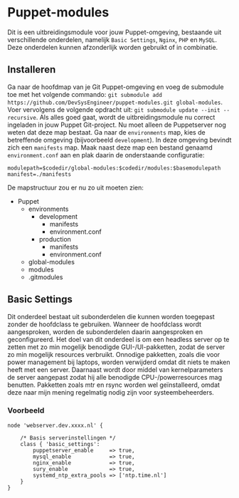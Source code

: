 # Puppet-modules #
Dit is een uitbreidingsmodule voor jouw Puppet-omgeving, bestaande uit verschillende onderdelen, namelijk `Basic Settings`, `Nginx`, `PHP` en `MySQL`. Deze onderdelen kunnen afzonderlijk worden gebruikt of in combinatie.

## Installeren ##
Ga naar de hoofdmap van je Git Puppet-omgeving en voeg de submodule toe met het volgende commando: `git submodule add https://github.com/DevSysEngineer/puppet-modules.git global-modules`. Voer vervolgens de volgende opdracht uit: `git submodule update --init --recursive`. Als alles goed gaat, wordt de uitbreidingsmodule nu correct ingeladen in jouw Puppet Git-project. Nu moet alleen de Puppetserver nog weten dat deze map bestaat. Ga naar de `environments` map, kies de betreffende omgeving (bijvoorbeeld `development`). In deze omgeving bevindt zich een `manifests` map. Maak naast deze map een bestand genaamd `environment.conf` aan en plak daarin de onderstaande configuratie:

```
modulepath=$codedir/global-modules:$codedir/modules:$basemodulepath
manifest=./manifests
```

De mapstructuur zou er nu zo uit moeten zien:
- Puppet
  - environments
    - development
      - manifests
      - environment.conf
    - production
      - manifests
      - environment.conf
  - global-modules
  - modules
  - .gitmodules

## Basic Settings ##
Dit onderdeel bestaat uit subonderdelen die kunnen worden toegepast zonder de hoofdclass te gebruiken. Wanneer de hoofdclass wordt aangesproken, worden de subonderdelen daarin aangesproken en geconfigureerd. Het doel van dit onderdeel is om een headless server op te zetten met zo min mogelijk benodigde GUI-/UI-pakketten, zodat de server zo min mogelijk resources verbruikt. Onnodige pakketten, zoals die voor power management bij laptops, worden verwijderd omdat dit niets te maken heeft met een server. Daarnaast wordt door middel van kernelparameters de server aangepast zodat hij alle benodigde CPU-/powerresources mag benutten. Pakketten zoals mtr en rsync worden wel geïnstalleerd, omdat deze naar mijn mening regelmatig nodig zijn voor systeembeheerders.

### Voorbeeld ###
```puppet
node 'webserver.dev.xxxx.nl' {

    /* Basis serverinstellingen */
    class { 'basic_settings':
        puppetserver_enable     => true,
        mysql_enable            => true,
        nginx_enable            => true,
        sury_enable             => true,
        systemd_ntp_extra_pools => ['ntp.time.nl']
    }
}
```